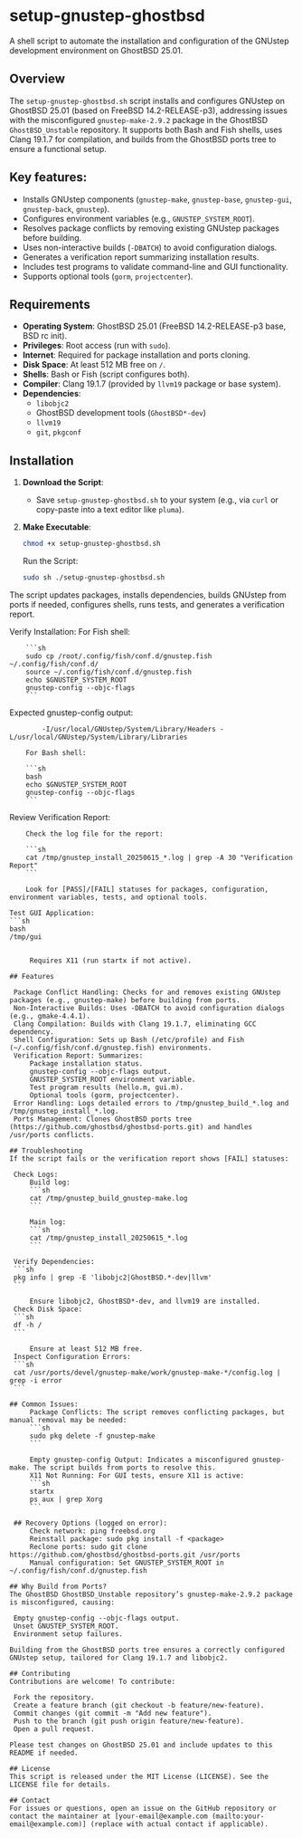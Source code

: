# setup-gnustep-ghostbsd

A shell script to automate the installation and configuration of the GNUstep development environment on GhostBSD 25.01.

## Overview

The `setup-gnustep-ghostbsd.sh` script installs and configures GNUstep on GhostBSD 25.01 (based on FreeBSD 14.2-RELEASE-p3), addressing issues with the misconfigured `gnustep-make-2.9.2` package in the GhostBSD `GhostBSD_Unstable` repository. It supports both Bash and Fish shells, uses Clang 19.1.7 for compilation, and builds from the GhostBSD ports tree to ensure a functional setup.

## Key features:
- Installs GNUstep components (`gnustep-make`, `gnustep-base`, `gnustep-gui`, `gnustep-back`, `gnustep`).
- Configures environment variables (e.g., `GNUSTEP_SYSTEM_ROOT`).
- Resolves package conflicts by removing existing GNUstep packages before building.
- Uses non-interactive builds (`-DBATCH`) to avoid configuration dialogs.
- Generates a verification report summarizing installation results.
- Includes test programs to validate command-line and GUI functionality.
- Supports optional tools (`gorm`, `projectcenter`).

## Requirements

- **Operating System**: GhostBSD 25.01 (FreeBSD 14.2-RELEASE-p3 base, BSD rc init).
- **Privileges**: Root access (run with `sudo`).
- **Internet**: Required for package installation and ports cloning.
- **Disk Space**: At least 512 MB free on `/`.
- **Shells**: Bash or Fish (script configures both).
- **Compiler**: Clang 19.1.7 (provided by `llvm19` package or base system).
- **Dependencies**:
  - `libobjc2`
  - GhostBSD development tools (`GhostBSD*-dev`)
  - `llvm19`
  - `git`, `pkgconf`

## Installation

1. **Download the Script**:
   - Save `setup-gnustep-ghostbsd.sh` to your system (e.g., via `curl` or copy-paste into a text editor like `pluma`).

2. **Make Executable**:
   ```sh
   chmod +x setup-gnustep-ghostbsd.sh
   ```

    Run the Script:
    ```sh
    sudo sh ./setup-gnustep-ghostbsd.sh
    ``` 
The script updates packages, installs dependencies, builds GNUstep from ports if needed, configures shells, runs tests, and generates a verification report.

Verify Installation:
        For Fish shell:

        ```sh
        sudo cp /root/.config/fish/conf.d/gnustep.fish ~/.config/fish/conf.d/
        source ~/.config/fish/conf.d/gnustep.fish
        echo $GNUSTEP_SYSTEM_ROOT
        gnustep-config --objc-flags
        ```

Expected gnustep-config output:

            -I/usr/local/GNUstep/System/Library/Headers -L/usr/local/GNUstep/System/Library/Libraries

        For Bash shell:

        ```sh
        bash
        echo $GNUSTEP_SYSTEM_ROOT
        gnustep-config --objc-flags
        ```

Review Verification Report:

        Check the log file for the report:

        ```sh
        cat /tmp/gnustep_install_20250615_*.log | grep -A 30 "Verification Report"
        ```

        Look for [PASS]/[FAIL] statuses for packages, configuration, environment variables, tests, and optional tools.

    Test GUI Application:
    ```sh
    bash
    /tmp/gui
   ```

        Requires X11 (run startx if not active).

## Features

    Package Conflict Handling: Checks for and removes existing GNUstep packages (e.g., gnustep-make) before building from ports.
    Non-Interactive Builds: Uses -DBATCH to avoid configuration dialogs (e.g., gmake-4.4.1).
    Clang Compilation: Builds with Clang 19.1.7, eliminating GCC dependency.
    Shell Configuration: Sets up Bash (/etc/profile) and Fish (~/.config/fish/conf.d/gnustep.fish) environments.
    Verification Report: Summarizes:
        Package installation status.
        gnustep-config --objc-flags output.
        GNUSTEP_SYSTEM_ROOT environment variable.
        Test program results (hello.m, gui.m).
        Optional tools (gorm, projectcenter).
    Error Handling: Logs detailed errors to /tmp/gnustep_build_*.log and /tmp/gnustep_install_*.log.
    Ports Management: Clones GhostBSD ports tree (https://github.com/ghostbsd/ghostbsd-ports.git) and handles /usr/ports conflicts.

## Troubleshooting
If the script fails or the verification report shows [FAIL] statuses:

    Check Logs:
        Build log:
        ```sh
        cat /tmp/gnustep_build_gnustep-make.log
        ```

        Main log:
        ```sh
        cat /tmp/gnustep_install_20250615_*.log
        ```

    Verify Dependencies:
    ```sh
    pkg info | grep -E 'libobjc2|GhostBSD.*-dev|llvm'
    ```

        Ensure libobjc2, GhostBSD*-dev, and llvm19 are installed.
    Check Disk Space:
    ```sh
    df -h /
    ```

        Ensure at least 512 MB free.
    Inspect Configuration Errors:
    ```sh
    cat /usr/ports/devel/gnustep-make/work/gnustep-make-*/config.log | grep -i error
    ```

   ## Common Issues:
        Package Conflicts: The script removes conflicting packages, but manual removal may be needed:
        ```sh
        sudo pkg delete -f gnustep-make
        ```

        Empty gnustep-config Output: Indicates a misconfigured gnustep-make. The script builds from ports to resolve this.
        X11 Not Running: For GUI tests, ensure X11 is active:
        ```sh
        startx
        ps aux | grep Xorg
        ```

    ## Recovery Options (logged on error):
        Check network: ping freebsd.org
        Reinstall package: sudo pkg install -f <package>
        Reclone ports: sudo git clone https://github.com/ghostbsd/ghostbsd-ports.git /usr/ports
        Manual configuration: Set GNUSTEP_SYSTEM_ROOT in ~/.config/fish/conf.d/gnustep.fish

## Why Build from Ports?
The GhostBSD GhostBSD_Unstable repository’s gnustep-make-2.9.2 package is misconfigured, causing:

    Empty gnustep-config --objc-flags output.
    Unset GNUSTEP_SYSTEM_ROOT.
    Environment setup failures.

Building from the GhostBSD ports tree ensures a correctly configured GNUstep setup, tailored for Clang 19.1.7 and libobjc2.

## Contributing
Contributions are welcome! To contribute:

    Fork the repository.
    Create a feature branch (git checkout -b feature/new-feature).
    Commit changes (git commit -m "Add new feature").
    Push to the branch (git push origin feature/new-feature).
    Open a pull request.

Please test changes on GhostBSD 25.01 and include updates to this README if needed.

## License
This script is released under the MIT License (LICENSE). See the LICENSE file for details.

## Contact
For issues or questions, open an issue on the GitHub repository or contact the maintainer at [your-email@example.com (mailto:your-email@example.com)] (replace with actual contact if applicable).


